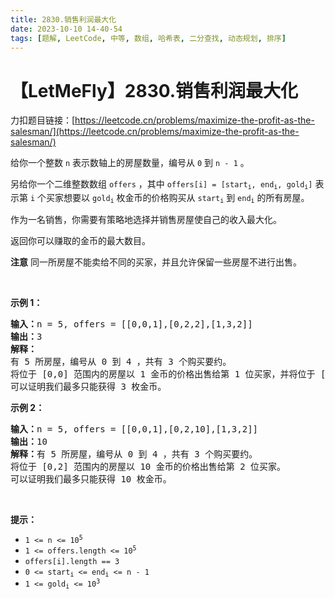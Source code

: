 ```yaml
---
title: 2830.销售利润最大化
date: 2023-10-10 14-40-54
tags: [题解, LeetCode, 中等, 数组, 哈希表, 二分查找, 动态规划, 排序]
---
```


# 【LetMeFly】2830.销售利润最大化

力扣题目链接：[https://leetcode.cn/problems/maximize-the-profit-as-the-salesman/](https://leetcode.cn/problems/maximize-the-profit-as-the-salesman/)

<p>给你一个整数 <code>n</code> 表示数轴上的房屋数量，编号从 <code>0</code> 到 <code>n - 1</code> 。</p>

<p>另给你一个二维整数数组 <code>offers</code> ，其中 <code>offers[i] = [start<sub>i</sub>, end<sub>i</sub>, gold<sub>i</sub>]</code> 表示第 <code>i</code> 个买家想要以 <code>gold<sub>i</sub></code> 枚金币的价格购买从 <code>start<sub>i</sub></code> 到 <code>end<sub>i</sub></code> 的所有房屋。</p>

<p>作为一名销售，你需要有策略地选择并销售房屋使自己的收入最大化。</p>

<p>返回你可以赚取的金币的最大数目。</p>

<p><strong>注意</strong> 同一所房屋不能卖给不同的买家，并且允许保留一些房屋不进行出售。</p>

<p>&nbsp;</p>

<p><strong class="example">示例 1：</strong></p>

<pre>
<strong>输入：</strong>n = 5, offers = [[0,0,1],[0,2,2],[1,3,2]]
<strong>输出：</strong>3
<strong>解释：</strong>
有 5 所房屋，编号从 0 到 4 ，共有 3 个购买要约。
将位于 [0,0] 范围内的房屋以 1 金币的价格出售给第 1 位买家，并将位于 [1,3] 范围内的房屋以 2 金币的价格出售给第 3 位买家。
可以证明我们最多只能获得 3 枚金币。</pre>

<p><strong class="example">示例 2：</strong></p>

<pre>
<strong>输入：</strong>n = 5, offers = [[0,0,1],[0,2,10],[1,3,2]]
<strong>输出：</strong>10
<strong>解释：</strong>有 5 所房屋，编号从 0 到 4 ，共有 3 个购买要约。
将位于 [0,2] 范围内的房屋以 10 金币的价格出售给第 2 位买家。
可以证明我们最多只能获得 10 枚金币。</pre>

<p>&nbsp;</p>

<p><strong>提示：</strong></p>

<ul>
	<li><code>1 &lt;= n &lt;= 10<sup>5</sup></code></li>
	<li><code>1 &lt;= offers.length &lt;= 10<sup>5</sup></code></li>
	<li><code>offers[i].length == 3</code></li>
	<li><code>0 &lt;= start<sub>i</sub> &lt;= end<sub>i</sub> &lt;= n - 1</code></li>
	<li><code>1 &lt;= gold<sub>i</sub> &lt;= 10<sup>3</sup></code></li>
</ul>


    
